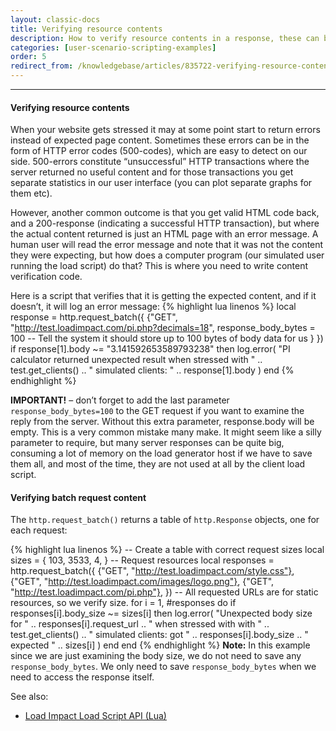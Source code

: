 ```yaml
---
layout: classic-docs
title: Verifying resource contents
description: How to verify resource contents in a response, these can be used in combination with custom metrics to make your tests more meaningful or just as a way to deal with errors from performance problems
categories: [user-scenario-scripting-examples]
order: 5
redirect_from: /knowledgebase/articles/835722-verifying-resource-contents
---
```


***

#### Verifying resource contents
When your website gets stressed it may at some point start to return errors instead of expected page content. Sometimes these errors can be in the form of HTTP error codes (500-codes), which are easy to detect on our side. 500-errors constitute “unsuccessful” HTTP transactions where the server returned no useful content and for those transactions you get separate statistics in our user interface (you can plot separate graphs for them etc).

However, another common outcome is that you get valid HTML code back, and a 200-response (indicating a successful HTTP transaction), but where the actual content returned is just an HTML page with an error message. A human user will read the error message and note that it was not the content they were expecting, but how does a computer program (our simulated user running the load script) do that? This is where you need to write content verification code.

Here is a script that verifies that it is getting the expected content, and if it doesn’t, it will log an error message:
{% highlight lua linenos %}
 local response = http.request_batch({
     {"GET", "http://test.loadimpact.com/pi.php?decimals=18",
         response_body_bytes = 100  -- Tell the system it should store up to 100 bytes of body data for us
     }
 })
 if response[1].body ~= "3.141592653589793238" then
   log.error(
      "PI calculator returned unexpected result when stressed with "
         .. test.get_clients() .. " simulated clients: " .. response[1].body
   )
 end
 {% endhighlight %}

**IMPORTANT!** – don’t forget to add the last parameter `response_body_bytes=100`  to the GET request if you want to examine the reply from the server. Without this extra parameter, response.body will be empty. This is a very common mistake many make. It might seem like a silly parameter to require, but many server responses can be quite big, consuming a lot of memory on the load generator host if we have to save them all, and most of the time, they are not used at all by the client load script.



#### Verifying batch request content

The `http.request_batch()` returns a table of `http.Response` objects, one for each request:

{% highlight lua linenos %}
 -- Create a table with correct request sizes
 local sizes = {
     103,
     3533,
     4,
 }
 -- Request resources
 local responses = http.request_batch({
     {"GET", "http://test.loadimpact.com/style.css"},
     {"GET", "http://test.loadimpact.com/images/logo.png"},
     {"GET", "http://test.loadimpact.com/pi.php"},
 })
 -- All requested URLs are for static resources, so we verify size.
 for i = 1, #responses do
     if responses[i].body_size ~= sizes[i] then
        log.error(
            "Unexpected body size for " .. responses[i].request_url
            .. " when stressed with with " .. test.get_clients()
            .. " simulated clients: got " .. responses[i].body_size
            .. " expected " .. sizes[i]
        )
     end
 end
 {% endhighlight %}
**Note:** In this example since we are just examining the body size, we do not need to save any `response_body_bytes`.  We only need to save `response_body_bytes` when we need to access the response itself.


See also:

 - [Load Impact Load Script API (Lua)](https://loadimpact.com/load-script-api)
